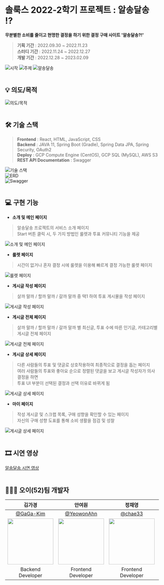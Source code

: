 # 솔룩스 2022-2학기 프로젝트 : 알송달송 ⁉
**무분별한 소비를 줄이고 현명한 결정을 하기 위한 결정 구매 사이트 '알송달송?!'**<br/>
> **기획 기간** : 2022.09.30 ~ 2022.11.23<br/>
> **스터디 기간** : 2022.11.24 ~ 2022.12.27<br/>
> **개발 기간** : 2022.12.28 ~ 2023.02.09<br/>

![시작](https://user-images.githubusercontent.com/87821678/217711585-050390e5-a7a0-4c66-8a05-827bc217f011.png)
![주제](https://user-images.githubusercontent.com/87821678/217711599-5b048a32-6be9-4e4e-aa58-639846a125ce.png)
![알송달송](https://user-images.githubusercontent.com/87821678/217711605-b8e94b5e-e7e8-47fa-a6a1-9fd72aa164dd.png)
<br/><br/>

## 💡 의도/목적
![의도/목적](https://user-images.githubusercontent.com/87821678/217711751-c97aee0a-7125-449c-954a-90d4eaa93d5c.png)
<br/><br/>

## 🛠 기술 스택
> **Frontend** : React, HTML, JavaScript, CSS<br/>
> **Backend** : JAVA 11, Spring Boot (Gradle), Spring Data JPA, Spring Security, OAuth2<br/>
> **Deploy** : GCP Compute Engine (CentOS), GCP SQL (MySQL), AWS S3<br/>
> **REST API Documentation** : Swagger<br/>

![기술 스택](https://user-images.githubusercontent.com/87821678/217711761-2a003935-f0a3-4ce9-93a3-939addea4b21.png)<br/>
![ERD](https://user-images.githubusercontent.com/87821678/217704470-dcae1880-a896-4348-9ae2-0bf85aff4b19.PNG)<br/>
![Swagger](https://user-images.githubusercontent.com/87821678/217704489-44325584-cfc6-4bab-a469-67aa99e28c42.PNG)
<br/><br/>

## 💻 구현 기능
- **소개 및 메인 페이지**<br/>
> 알송달송 프로젝트의 서비스 소개 페이지<br/>Start 버튼 클릭 시, 두 가지 방법인 룰렛과 투표 커뮤니티 기능을 제공<br/>

![소개 및 메인 페이지](https://user-images.githubusercontent.com/87821678/217712342-0cc8fcd0-be0c-4185-b8ee-d32bcbbf1fb4.png)

- **룰렛 페이지**<br/>
> 시간이 없거나 혼자 결정 시에 룰렛을 이용해 빠르게 결정 가능한 룰렛 페이지<br/>

![룰렛 페이지](https://user-images.githubusercontent.com/87821678/217712347-8c77b425-e05d-47a9-950b-99f1f004ae73.png)

- **게시글 작성 페이지**<br/>
> 살까 말까 / 할까 말까 / 갈까 말까 중 택1 하여 투표 게시물을 작성 페이지<br/>

![게시글 작성 페이지](https://user-images.githubusercontent.com/87821678/217712352-4f384231-f998-4e16-9967-6b109ace5e90.png)

- **게시글 전체 페이지**<br/>
> 살까 말까 / 할까 말까 / 갈까 말까 별 최신글, 투표 수에 따른 인기글, 카테고리별 게시글 전체 페이지<br/>

![게시글 전체 페이지](https://user-images.githubusercontent.com/87821678/217713595-01a682b6-70a2-4932-81e0-2a56b5039a3e.png)

- **게시글 상세 페이지**<br/>
> 다른 사람들의 투표 및 댓글로 상호작용하여 최종적으로 결정을 돕는 페이지<br/>여러 사람들의 투표와 좋아요 순으로 정렬된 댓글을 보고 게시글 작성자가 의사 결정을 하면<br/>투표 UI 부분이 선택된 결정과 선택 이유로 바뀌게 됨<br/>

![게시글 상세 페이지](https://user-images.githubusercontent.com/87821678/217713871-7b7df098-04dd-4453-9855-4799839854e7.png)

- **마이 페이지**<br/>
> 작성 게시글 및 스크랩 목록, 구매 성향을 확인할 수 있는 페이지<br/>자신의 구매 성향 도표를 통해 소비 생활을 점검 및 성찰<br/>

![게시글 상세 페이지](https://user-images.githubusercontent.com/87821678/217713657-73ab4a67-c1ef-491a-9611-4ede955c4e76.png)
<br/><br/>

## 🎞 시연 영상
[알송달송 시연 영상](https://www.youtube.com/watch?v=WJC_q002Se4)
<br/><br/>

## 👩🏻‍💻 오이(52)팀 개발자 
| 김가경 | 안여원 | 정채영 | 유서현 | 배지윤 |
| :-: | :-: | :-: | :-: | :-: |
| [@GaGa-Kim](https://github.com/GaGa-Kim) | [@YeowonAhn](https://github.com/YeowonAhn) | [@chae33](https://github.com/chae33) | [@yush0831](https://github.com/yush0831) | [@Jiyoongrace](https://github.com/Jiyoongrace) |
|<img src="https://github.com/GaGa-Kim.png" style="width:150px; height:150px;">|<img src="https://github.com/YeowonAhn.png" style="width:150px; height:150px;">|<img src="https://github.com/chae33.png" style="width:150px; height:150px;">|<img src="https://github.com/yush0831.png" style="width:150px; height:150px;">|<img src="https://github.com/Jiyoongrace.png" style="width:150px; height:150px;">|
| Backend<br/>Developer | Frontend<br/>Developer | Frontend<br/>Developer | Frontend<br/>Developer | Frontend<br/>Developer |
